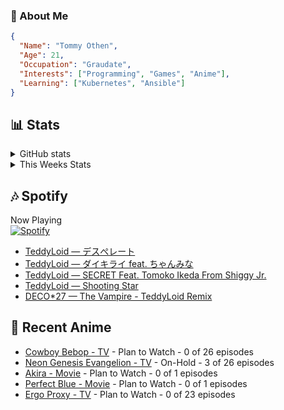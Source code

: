 ### 👋 About Me
```json
{
  "Name": "Tommy Othen",
  "Age": 21,
  "Occupation": "Graudate",
  "Interests": ["Programming", "Games", "Anime"],
  "Learning": ["Kubernetes", "Ansible"]
}
```

## 📊 Stats
<details>
  <summary>GitHub stats</summary>
  <a href="https://github.com/anuraghazra/github-readme-stats">
    <img src="https://github-readme-stats.vercel.app/api?username=tommyothen&show_icons=true&count_private=true&hide=prs,issues">
  </a>
</details>

<details>
  <summary>This Weeks Stats</summary>
  <a href="https://github.com/anuraghazra/github-readme-stats">
    <img src="https://github-readme-stats.vercel.app/api/wakatime?username=tommyothen&cache_seconds=1800&custom_title=Top%20Languages">
  </a>
</details>

## 🎶 Spotify
Now Playing\
[![Spotify](https://novatorem-dasushiasian.vercel.app/api/spotify)](https://open.spotify.com/user/g90805640970)
<!-- LASTFM:START -->
* [TeddyLoid — デスぺレート](https://www.last.fm/music/TeddyLoid/_/%E3%83%87%E3%82%B9%E3%81%BA%E3%83%AC%E3%83%BC%E3%83%88)
* [TeddyLoid — ダイキライ feat. ちゃんみな](https://www.last.fm/music/TeddyLoid/_/%E3%83%80%E3%82%A4%E3%82%AD%E3%83%A9%E3%82%A4+feat.+%E3%81%A1%E3%82%83%E3%82%93%E3%81%BF%E3%81%AA)
* [TeddyLoid — SECRET Feat. Tomoko Ikeda From Shiggy Jr.](https://www.last.fm/music/TeddyLoid/_/SECRET+Feat.+Tomoko+Ikeda+From+Shiggy+Jr.)
* [TeddyLoid — Shooting Star](https://www.last.fm/music/TeddyLoid/_/Shooting+Star)
* [DECO*27 — The Vampire - TeddyLoid Remix](https://www.last.fm/music/DECO*27/_/The+Vampire+-+TeddyLoid+Remix)<!-- LASTFM:END -->

## 🗻 Recent Anime
<!-- ANIME-LIST:START -->
* [Cowboy Bebop - TV](https://myanimelist.net/anime/1/Cowboy_Bebop) - Plan to Watch - 0 of 26 episodes
* [Neon Genesis Evangelion - TV](https://myanimelist.net/anime/30/Neon_Genesis_Evangelion) - On-Hold - 3 of 26 episodes
* [Akira - Movie](https://myanimelist.net/anime/47/Akira) - Plan to Watch - 0 of 1 episodes
* [Perfect Blue - Movie](https://myanimelist.net/anime/437/Perfect_Blue) - Plan to Watch - 0 of 1 episodes
* [Ergo Proxy - TV](https://myanimelist.net/anime/790/Ergo_Proxy) - Plan to Watch - 0 of 23 episodes<!-- ANIME-LIST:END -->
